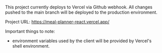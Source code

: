 This project currently deploys to Vercel via Github webhook. All changes pushed to the main branch will be deployed to the production environment.

Project URL: https://meal-planner-react.vercel.app/

Important things to note:
- environment variables used by the client will be provided by Vercel's shell environment.
